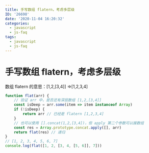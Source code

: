 ```yaml
---
title: 手写数组 flatern，考虑多层级
ID: '26698'
date: '2020-11-04 16:20:32'
categories:
  - javascript
  - js-faq
tags:
  - javascript
  - js-faq
---
```


# 手写数组 flatern，考虑多层级

数组 flatern 的意思：\[1,2,\[3,4\]\] =>\[1,2,3,4\]

``` js 
function flat(arr) {
    // 验证 arr 中，是否还有深层数组 [1,2,[3,4]]
    const isDeep = arr.some(item => item instanceof Array)
    if (!isDeep) {
        return arr // 已经是 flatern [1,2,3,4]
    }
    // 也可以使用 [].concat(1,2,[3,4])，但 apply 第二个参数可以接数组
    const res = Array.prototype.concat.apply([], arr)
    return flat(res) // 递归
}
// [1, 2, 3, 4, 5, 6, 7]
console.log(flat([1, 2, [3, 4, [5, 6]], 7]))
```
 
 
 
 
 
 
 
 
 
 
 
 
 
 
 
 
 
 
 
 
